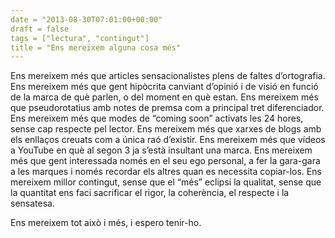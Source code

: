 ```yaml
---
date = "2013-08-30T07:01:00+00:00"
draft = false
tags = ["lectura", "contingut"]
title = "Ens mereixem alguna cosa més"
---
```

Ens mereixem més que articles sensacionalistes plens de faltes d’ortografia. Ens mereixem més que gent hipòcrita canviant d’opinió i de visió en funció de la marca de què parlen, o del moment en què estan. Ens mereixem més que pseudorotatius amb notes de premsa com a principal tret diferenciador. Ens mereixem més que modes de “coming soon” activats les 24 hores, sense cap respecte pel lector. Ens mereixem més que xarxes de blogs amb els enllaços creuats com a única raó d’existir. Ens mereixem més que vídeos a YouTube en què al segon 3 ja s’està insultant una marca. Ens mereixem més que gent interessada només en el seu ego personal, a fer la gara-gara a les marques i només recordar els altres quan es necessita copiar-los. Ens mereixem millor contingut, sense que el “més” eclipsi la qualitat, sense que la quantitat ens faci sacrificar el rigor, la coherència, el respecte i la sensatesa. 

Ens mereixem tot això i més, i espero tenir-ho.